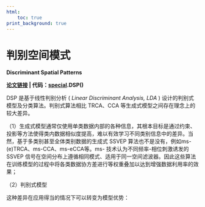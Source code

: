 ```yaml
---
html:
    toc: true
print_background: true
---
```


<script type="text/javascript" src="http://cdn.mathjax.org/mathjax/latest/MathJax.js?config=TeX-AMS-MML_HTMLorMML"></script>
<script type="text/x-mathjax-config"> MathJax.Hub.Config({ tex2jax: {inlineMath: [['$', '$']]}, messageStyle: "none" });</script>

# 判别空间模式
**Discriminant Spatial Patterns**

**[论文链接][DSP] | 代码：[special][dsp(code)].DSP()**

DSP 是基于线性判别分析 ( *Linear Discriminant Analysis, LDA* ) 设计的判别式模型及分类算法。判别式算法相比 TRCA、CCA 等生成式模型之间存在理念上的较大差异。

（1）生成式模型通常仅使用单类数据内部的各种信息，其根本目标是通过约束、投影等方法使得类内数据相似度提高，难以有效学习不同类别信息中的差异。当然，基于多类别甚至全体类别数据的生成式 SSVEP 算法也不是没有，例如ms-(e)TRCA、ms-CCA、ms-eCCA等。ms- 技术认为不同频率-相位刺激诱发的 SSVEP 信号在空间分布上遵循相同模式、适用于同一空间滤波器。因此这些算法在训练模型的过程中将各类数据协方差进行等权重叠加以达到增强数据利用率的效果；

（2）判别式模型

这种差异在应用得当的情况下可以转变为模型优势：

[DSP]: https://ieeexplore.ieee.org/document/8930304/
[dsp(code)]: https://github.com/BrynhildrW/SSVEP_algorithms/blob/main/programs/special.py